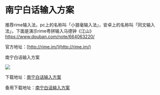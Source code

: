 # 南宁白话输入方案

推荐rime输入法，pc上的名称叫「小狼毫输入法」，安卓上的名称叫「同文输入法」，下面是演示rime粤拼输入马德钟《江山》[https://www.douban.com/note/664063220/](https://www.douban.com/note/664063220/)

官方地址：[http://rime.im/](http://rime.im/)

南宁白话输入方案

![](http://pcj4g4ziw.bkt.clouddn.com/image/section3.1/import.png)

下载地址：[南宁白话输入方案](https://github.com/leimaau/myself_jyutping)

备用下载地址：[南宁白话输入方案](https://coding.net/u/LeiMaau/p/myself_jyutping/git)

